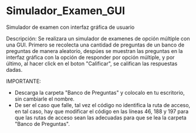 # Simulador_Examen_GUI
Simulador de examen con interfaz gráfica de usuario

Descripción:
Se realizara un simulador de examenes de opción múltiple con una GUI. Primero se recolecta una cantidad de preguntas de un banco de preguntas de manera aleatorio, despúes se muestran las preguntas en la interfaz gráfica con la opción de responder por opción múltiple, y por último, al hacer click en el boton "Calificar", se califican las respuestas dadas.

IMPORTANTE:
- Descarga la carpeta "Banco de Preguntas" y colocalo en tu escritorio, sin cambiarle el nombre.
- De ser el caso que falle, tal vez el código no identifica la ruta de acceso, en tal caso, hay que modificar el código en las líneas 46, 188 y 197 para que las rutas de acceso sean las adecuadas para que se lea la carpeta "Banco de Preguntas".

